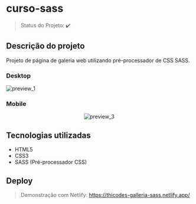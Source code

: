 # curso-sass

> Status do Projeto: :heavy_check_mark:

## Descrição do projeto

Projeto de página de galeria web utilizando pré-processador de CSS SASS.

### Desktop

![preview_1](https://user-images.githubusercontent.com/43629739/184042461-213eb0bf-9335-4349-b8aa-045f48e1629b.PNG)

### Mobile

<div align="center">

![preview_3](https://user-images.githubusercontent.com/43629739/184042408-b2d77893-7b5f-4529-b167-3c3bbf634b92.png)

</div>

## Tecnologias utilizadas

- HTML5
- CSS3
- SASS (Pré-processador CSS)

## Deploy

> Demonstração com Netlify: https://thicodes-galleria-sass.netlify.app/
